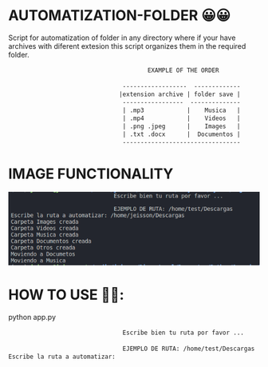 # AUTOMATIZATION-FOLDER 😀😀
Script for automatization of folder in any directory where if your have archives with diferent extesion this script organizes them in the required folder.
```
                                       EXAMPLE OF THE ORDER

                                ------------------  -------------
                               |extension archive | folder save |
                                -----------------  --------------
                                | .mp3            |    Musica   |
                                | .mp4            |    Videos   |
                                | .png .jpeg      |    Images   |
                                | .txt .docx      |  Documentos |
                                ---------------------------------
```


# IMAGE FUNCTIONALITY
![Image text](https://github.com/JeissonFMR/Automatization-Folders/blob/main/images/uso.png?raw=true)

# HOW TO USE 🚀🚀:
python app.py
```
                                Escribe bien tu ruta por favor ...

                                EJEMPLO DE RUTA: /home/test/Descargas
Escribe la ruta a automatizar: 
```

